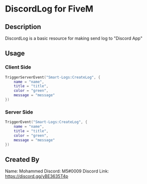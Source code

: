 # DiscordLog for FiveM

## Description

DiscordLog is a basic resource for making send log to "Discord App"

## Usage

### Client Side
```lua
TriggerServerEvent("Smart-Logs:CreateLog", {
    name = "name",
    title = "title",
    color = "green",
    message = "message"
})
```
### Server Side
```lua
TriggerEvent("Smart-Logs:CreateLog", {
    name = "name",
    title = "title",
    color = "green",
    message = "message"
})
```

## Created By

Name: Mohammed
Discord: M5#0009
Discord Link: https://discord.gg/yBE3635T4p
